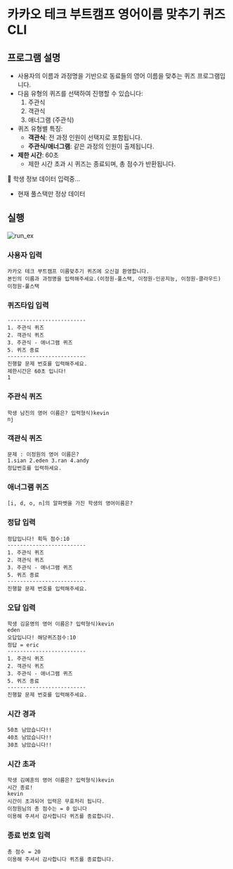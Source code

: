 # 카카오 테크 부트캠프 영어이름 맞추기 퀴즈 CLI 



## 프로그램 설명
- 사용자의 이름과 과정명을 기반으로 동료들의 영어 이름을 맞추는 퀴즈 프로그램입니다.
- 다음 유형의 퀴즈를 선택하여 진행할 수 있습니다:
   1. 주관식
   2. 객관식
   3. 애너그램 (주관식)
- 퀴즈 유형별 특징:
  - **객관식**: 전 과정 인원이 선택지로 포함됩니다.
  - **주관식/애너그램**: 같은 과정의 인원이 출제됩니다.
- **제한 시간**: 60초
  - 제한 시간 초과 시 퀴즈는 종료되며, 총 점수가 반환됩니다.


🚫 학생 정보 데이터 입력중...
- 현재 풀스택만 정상 데이터
  

## 실행 
![run_ex](https://github.com/user-attachments/assets/9c706a81-1819-41f4-b047-09b2e87e776e)
### 사용자 입력
    카카오 테크 부트캠프 이름맞추기 퀴즈에 오신걸 환영합니다.
    본인의 이름과 과정명을 입력해주세요.(이정원-풀스택, 이정원-인공지능, 이정원-클라우드)
    이정원-풀스택

### 퀴즈타입 입력
    -------------------------
    1. 주관식 퀴즈
    2. 객관식 퀴즈
    3. 주관식 - 애너그램 퀴즈
    5. 퀴즈 종료
    -------------------------
    진행할 문제 번호를 입력해주세요.
    제한시간은 60초 입니다!
    1

### 주관식 퀴즈
    학생 남진의 영어 이름은? 입력형식)kevin
    nj

### 객관식 퀴즈
    문제 : 이정원의 영어 이름은?
    1.sian 2.eden 3.ran 4.andy 
    정답번호를 입력하세요.

### 애너그램 퀴즈
    [i, d, o, n]의 알파벳을 가진 학생의 영어이름은?

### 정답 입력
    정답입니다! 획득 점수:10
    -------------------------
    1. 주관식 퀴즈
    2. 객관식 퀴즈
    3. 주관식 - 애너그램 퀴즈
    5. 퀴즈 종료
    -------------------------
    진행할 문제 번호를 입력해주세요.
    
### 오답 입력
    학생 김윤영의 영어 이름은? 입력형식)kevin
    eden
    오답입니다! 해당퀴즈점수:10
    정답 = eric
    -------------------------
    1. 주관식 퀴즈
    2. 객관식 퀴즈
    3. 주관식 - 애너그램 퀴즈
    5. 퀴즈 종료
    -------------------------
    진행할 문제 번호를 입력해주세요.

### 시간 경과
    50초 남았습니다!!
    40초 남았습니다!!
    30초 남았습니다!!

### 시간 초과
    학생 김예훈의 영어 이름은? 입력형식)kevin
    시간 종료!
    kevin
    시간이 초과되어 입력은 무효처리 됩니다.
    이정원님의 총 점수는 = 0 입니다
    이용해 주셔서 감사합니다 퀴즈를 종료합니다.


### 종료 번호 입력
    총 점수 = 20
    이용해 주셔서 감사합니다 퀴즈를 종료합니다.
